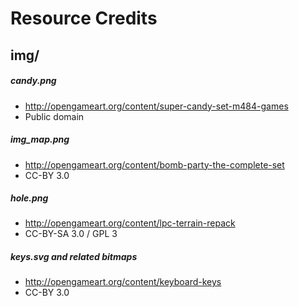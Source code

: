 Resource Credits
================

img/
----

##### candy.png
 * http://opengameart.org/content/super-candy-set-m484-games
 * Public domain


##### img_map.png
 * http://opengameart.org/content/bomb-party-the-complete-set
 * CC-BY 3.0


##### hole.png
 * http://opengameart.org/content/lpc-terrain-repack
 * CC-BY-SA 3.0 / GPL 3


##### keys.svg and related bitmaps
 * http://opengameart.org/content/keyboard-keys
 * CC-BY 3.0
